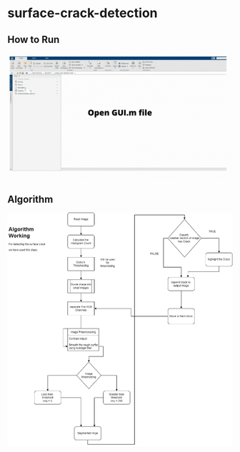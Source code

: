 # surface-crack-detection
## How to Run
![alt-text](https://github.com/rjn32s/surface-crack-detection/blob/main/Open%20GUI.m%20file.gif)
## Algorithm

![alt-text](https://github.com/rjn32s/surface-crack-detection/blob/main/Algorithm_layout.png)
